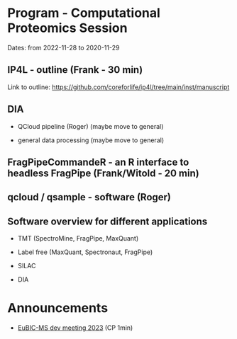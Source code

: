 # Program - Computational Proteomics Session

Dates: from 2022-11-28 to 2020-11-29

## IP4L - outline (Frank - 30 min)

Link to outline: https://github.com/coreforlife/ip4l/tree/main/inst/manuscript

## DIA 
 
 * QCloud pipeline (Roger) (maybe move to general)

 * general data processing (maybe move to general)

## FragPipeCommandeR - an R interface to headless FragPipe (Frank/Witold - 20 min)

## qcloud / qsample - software (Roger)

## Software overview for different applications

* TMT (SpectroMine, FragPipe, MaxQuant)

* Label free (MaxQuant, Spectronaut, FragPipe)

* SILAC

* DIA



# Announcements

* [EuBIC-MS dev meeting 2023](https://eubic-ms.org/events/2023-developers-meeting/) (CP 1min)
